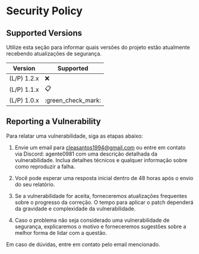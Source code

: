 # Security Policy

## Supported Versions
Utilize esta seção para informar quais versões do projeto estão atualmente recebendo atualizações de segurança.

| Version  | Supported         |
|----------|-------------------|
|(L/P) 1.2.x    | :x:               |
|(L/P) 1.1.x    | :clipboard:       |
|(L/P) 1.0.x    | :green_check_mark:|

## Reporting a Vulnerability
Para relatar uma vulnerabilidade, siga as etapas abaixo:

1. Envie um email para [cleasantos1994@gmail.com](mailto:cleasantos1994@gmail.com) ou entre em contato via Discord: agente0981 com uma descrição detalhada da vulnerabilidade. Inclua detalhes técnicos e qualquer informação sobre como reproduzir a falha.

2. Você pode esperar uma resposta inicial dentro de 48 horas após o envio do seu relatório.

3. Se a vulnerabilidade for aceita, forneceremos atualizações frequentes sobre o progresso da correção. O tempo para aplicar o patch dependerá da gravidade e complexidade da vulnerabilidade.

4. Caso o problema não seja considerado uma vulnerabilidade de segurança, explicaremos o motivo e forneceremos sugestões sobre a melhor forma de lidar com a questão.

Em caso de dúvidas, entre em contato pelo email mencionado.
